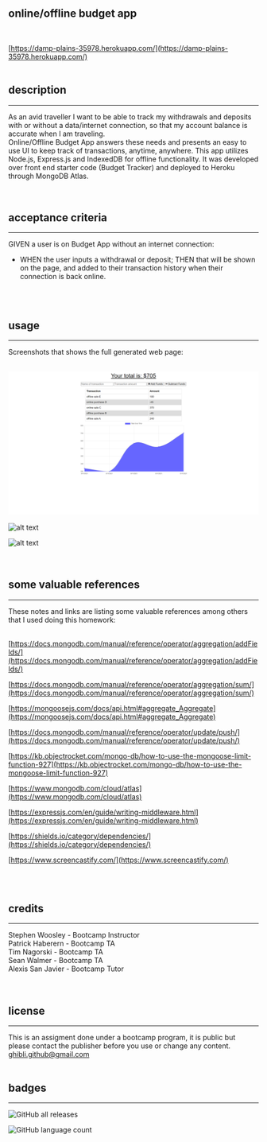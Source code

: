 <br>

## **online/offline budget app**<br>
<br>

[https://damp-plains-35978.herokuapp.com/](https://damp-plains-35978.herokuapp.com/)<br>
<br>

## description

***
As an avid traveller I want to be able to track my withdrawals and deposits with or without a data/internet connection, so that my account balance is accurate when I am traveling.<br>
Online/Offline Budget App answers these needs and presents an easy to use UI to keep track of transactions, anytime, anywhere. This app utilizes Node.js, Express.js and IndexedDB for offline functionality. It was developed over front end starter code (Budget Tracker) and deployed to Heroku through MongoDB Atlas.  
<br>
<br>

## acceptance criteria

***

GIVEN a user is on Budget App without an internet connection:<br>

* WHEN the user inputs a withdrawal or deposit; THEN that will be shown on the page, and added to their transaction history when their connection is back online.<br>
<br>
<br>

## usage

***

Screenshots that shows the full generated web page:<br>
<br>

![alt text](public/images/scrshot-home.png)
<br>

![alt text](public/images/scrshot-dashboard.png)
<br>

![alt text](public/images/scrshot-exercise.png)
<br>
<br>
<br>

## some valuable references

***

These notes and links are listing some valuable references among others that I used doing this homework:<br>
<br>

[https://docs.mongodb.com/manual/reference/operator/aggregation/addFields/](https://docs.mongodb.com/manual/reference/operator/aggregation/addFields/)

[https://docs.mongodb.com/manual/reference/operator/aggregation/sum/](https://docs.mongodb.com/manual/reference/operator/aggregation/sum/)

[https://mongoosejs.com/docs/api.html#aggregate_Aggregate](https://mongoosejs.com/docs/api.html#aggregate_Aggregate)

[https://docs.mongodb.com/manual/reference/operator/update/push/](https://docs.mongodb.com/manual/reference/operator/update/push/)

[https://kb.objectrocket.com/mongo-db/how-to-use-the-mongoose-limit-function-927](https://kb.objectrocket.com/mongo-db/how-to-use-the-mongoose-limit-function-927)

[https://www.mongodb.com/cloud/atlas](https://www.mongodb.com/cloud/atlas)

[https://expressjs.com/en/guide/writing-middleware.html](https://expressjs.com/en/guide/writing-middleware.html)

[https://shields.io/category/dependencies/](https://shields.io/category/dependencies/)

[https://www.screencastify.com/](https://www.screencastify.com/)

<br>
<br>

## credits

***

Stephen Woosley - Bootcamp Instructor<br>
Patrick Haberern - Bootcamp TA<br>
Tim Nagorski - Bootcamp TA<br>
Sean Walmer - Bootcamp TA<br>
Alexis San Javier - Bootcamp Tutor<br>
<br>
<br>

## license

***

This is an assigment done under a bootcamp program, it is public but please contact the publisher before you use or
change any content.<br>
ghibli.github@gmail.com
<br>
<br>

## badges

***

![GitHub all releases](https://img.shields.io/github/downloads/AranATA/tech-blog/total)

![GitHub language count](https://img.shields.io/github/languages/count/AranATA/tech-blog)
<br>
<br>
